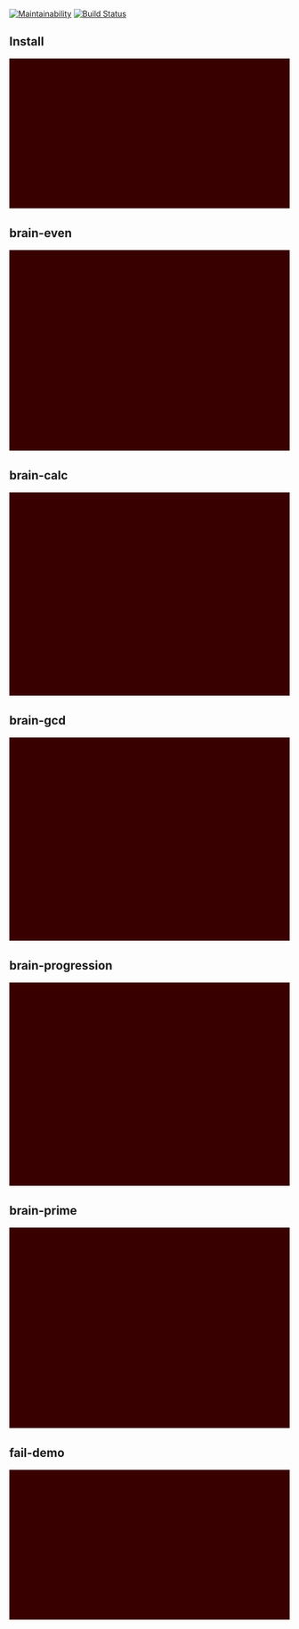 [![Maintainability](https://api.codeclimate.com/v1/badges/b634715e8f32436726d3/maintainability)](https://codeclimate.com/github/NewDekart/frontend-project-lvl1/maintainability)
[![Build Status](https://travis-ci.org/NewDekart/frontend-project-lvl1.svg?branch=master)](https://travis-ci.org/NewDekart/frontend-project-lvl1)

## Install
![](./asciinema/gif/install.gif)

## brain-even
![](./asciinema/gif/even.gif)

## brain-calc
![](./asciinema/gif/calc.gif)

## brain-gcd
![](./asciinema/gif/gcd.gif)

## brain-progression
![](./asciinema/gif/progression.gif)

## brain-prime
![](./asciinema/gif/even.gif)

## fail-demo
![](./asciinema/gif/fail.gif)
